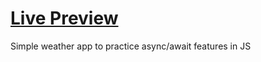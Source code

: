 # [Live Preview](https://justyoberg.github.io/weather-app)

Simple weather app to practice async/await features in JS